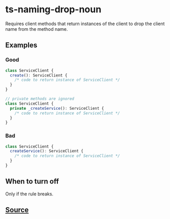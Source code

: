 # ts-naming-drop-noun

Requires client methods that return instances of the client to drop the client name from the method name.

## Examples

### Good

```ts
class ServiceClient {
  create(): ServiceClient {
    /* code to return instance of ServiceClient */
  }
}
```

```ts
// private methods are ignored
class ServiceClient {
  private _createService(): ServiceClient {
    /* code to return instance of ServiceClient */
  }
}
```

### Bad

```ts
class ServiceClient {
  createService(): ServiceClient {
    /* code to return instance of ServiceClient */
  }
}
```

## When to turn off

Only if the rule breaks.

## [Source](https://azure.github.io/azure-sdk/typescript_design.html#ts-naming-drop-noun)
